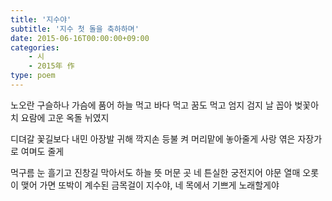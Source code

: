 ```yaml
---
title: '지수야'
subtitle: '지수 첫 돌을 축하하며'
date: 2015-06-16T00:00:00+09:00
categories: 
    - 시
    - 2015年 作
type: poem
---
```


노오란 구슬하나
가슴에 품어
하늘 먹고
바다 먹고
꿈도 먹고
엄지 검지 날 꼽아
벚꽃아치 요람에
고운 옥돌 뉘였지

디뎌갈 꽃길보다
내민 아장발 귀해
깍지손 등불 켜
머리맡에 놓아줄게
사랑 엮은 자장가로
여며도 줄게

먹구름 눈 흘기고
진창길 막아서도
하늘 뜻 머문 곳
네 튼실한 궁전지어
야문 열매 오롯이 맺어 가면
또박이 계수된 금목걸이
지수야,
네 목에서 기쁘게 노래할게야
